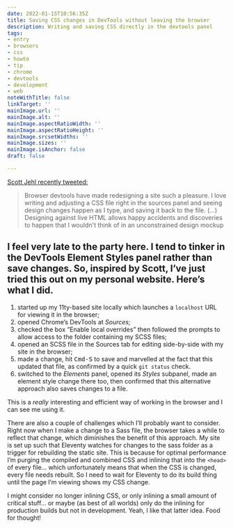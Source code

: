 ```yaml
---
date: 2022-01-15T10:56:35Z
title: Saving CSS changes in DevTools without leaving the browser
description: Writing and saving CSS directly in the devtools panel
tags:
- entry
- browsers
- css
- howto
- tip
- chrome
- devtools
- development
- web
noteWithTitle: false
linkTarget: ''
mainImage.url: ''
mainImage.alt: ''
mainImage.aspectRatioWidth: ''
mainImage.aspectRatioHeight: ''
mainImage.srcsetWidths: ''
mainImage.sizes: ''
mainImage.isAnchor: false
draft: false

---
```

[Scott Jehl recently tweeted:](https://twitter.com/scottjehl/status/1478919359070445568)

> Browser devtools have made redesigning a site such a pleasure. I love writing and adjusting a CSS file right in the sources panel and seeing design changes happen as I type, and saving it back to the file. (…) Designing against live HTML allows happy accidents and discoveries to happen that I wouldn't think of in an unconstrained design mockup

I feel very late to the party here. I tend to tinker in the DevTools Element Styles panel rather than save changes. So, inspired by Scott, I’ve just tried this out on my personal website. Here’s what I did.
---

1. started up my 11ty-based site locally which launches a `localhost` URL for viewing it in the browser;
2. opened Chrome’s DevTools at _Sources;_
3. checked the box “Enable local overrides” then followed the prompts to allow access to the folder containing my SCSS files;
4. opened an SCSS file in the Sources tab for editing side-by-side with my site in the browser;
5. made a change, hit <kbd>Cmd-S</kbd> to save and marvelled at the fact that this updated that file, as confirmed by a quick `git status` check.
6. switched to the _Elements_ panel, opened its _Styles_ subpanel, made an element style change there too, then confirmed that this alternative approach also saves changes to a file.

This is a _really_ interesting and efficient way of working in the browser and I can see me using it. 

There are also a couple of challenges which I’ll probably want to consider. Right now when I make a change to a Sass file, the browser takes a while to reflect that change, which diminishes the benefit of this approach. My site is set up such that Eleventy watches for changes to the sass folder as a trigger for rebuilding the static site. This is because for optimal performance I’m purging the compiled and combined CSS and inlining that into the `<head>` of every file… which unfortunately means that when the CSS is changed, every file needs rebuilt. So I need to wait for Eleventy to do its build thing until the page I’m viewing shows my CSS change.

I might consider no longer inlining CSS, or only inlining a small amount of critical stuff… or maybe (as best of all worlds) only do the inlining for production builds but not in development. Yeah, I like that latter idea. Food for thought!

